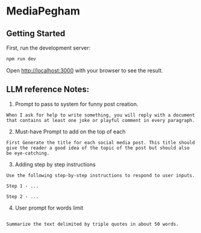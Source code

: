 # MediaPegham
## Getting Started

First, run the development server:

```bash
npm run dev
```

Open [http://localhost:3000](http://localhost:3000) with your browser to see the result.

## LLM reference Notes:
1. Prompt to pass to system for funny post creation.
```
When I ask for help to write something, you will reply with a document that contains at least one joke or playful comment in every paragraph.
```

2. Must-have Prompt to add on the top of each
```
First Generate the title for each social media post. This title should give the reader a good idea of the topic of the post but should also be eye-catching.
```

3. Adding step by step instructions
```
Use the following step-by-step instructions to respond to user inputs.

Step 1 - ...

Step 2 - ...
```

4. User prompt for words limit
```

Summarize the text delimited by triple quotes in about 50 words.

